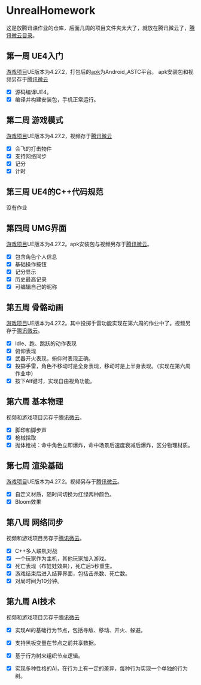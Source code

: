 # UnrealHomework

这是放腾讯课作业的仓库，后面几周的项目文件夹太大了，就放在腾讯微云了，[腾讯微云目录](https://share.weiyun.com/Lf1lw0Vz)。

## 第一周 UE4入门
[游戏项目](https://github.com/HarbinBear/UnrealHomework/tree/main/Week1/Project/CppProjectOnAndroid)UE版本为4.27.2，打包后的[apk](https://github.com/HarbinBear/UnrealHomework/blob/main/Week1/Android_ASTC/CppProjectOnAndroid-armv7.apk)为Android_ASTC平台。
apk安装包和视频另存于[腾讯微云](https://share.weiyun.com/EpKobQ9D)
- [x] 源码编译UE4。
- [x] 编译并构建安装包，手机正常运行。

## 第二周 游戏模式
[游戏项目](https://github.com/HarbinBear/UnrealHomework/tree/main/Week2/Netshoot)UE版本为4.27.2，视频存于[腾讯微云](https://share.weiyun.com/RwftTERJ)
- [x] 会飞的打击物件
- [x] 支持网络同步
- [x] 记分
- [x] 计时

## 第三周 UE4的C++代码规范
没有作业

## 第四周 UMG界面
[游戏项目](https://github.com/HarbinBear/UnrealHomework/tree/main/Week4/MobileTPS)UE版本为4.27.2。apk安装包与视频另存于[腾讯微云](https://share.weiyun.com/YvdgNKKn)。
- [x] 包含角色个人信息
- [x] 基础操作按钮
- [x] 记分显示
- [x] 历史最高记录
- [x] 可编辑自己的昵称

## 第五周 骨骼动画
[游戏项目](https://github.com/HarbinBear/UnrealHomework/tree/main/Week5/Shooter)UE版本为4.27.2。其中投掷手雷功能实现在第六周的作业中了。视频另存于[腾讯微云](https://share.weiyun.com/ZtZsiB1d)。
- [x] Idle、跑、跳跃的动作表现
- [x] 俯仰表现
- [x] 武器开火表现，俯仰时表现正确。
- [x] 投掷手雷，角色不移动时是全身表现，移动时是上半身表现。（实现在第六周作业中）
- [x] 按下Alt键时，实现自由视角功能。
 
## 第六周 基本物理
视频和游戏项目另存于[腾讯微云](https://share.weiyun.com/CmbU4HRY)。
- [x] 脚印和脚步声
- [x] 枪械拾取
- [x] 抛体枪械：命中角色立即爆炸，命中场景后速度衰减后爆炸，区分物理材质。

## 第七周 渲染基础
[游戏项目](https://github.com/HarbinBear/UnrealHomework/tree/main/Week7/Shooter)UE版本为4.27.2。视频另存于[腾讯微云](https://share.weiyun.com/ZpYYpOIb)。
- [x] 自定义材质，随时间切换为红绿两种颜色。
- [x] Bloom效果

## 第八周 网络同步
视频和游戏项目另存于[腾讯微云](https://share.weiyun.com/b3ue6fKq)。
- [x] C++多人联机对战
- [x] 一个玩家作为主机，其他玩家加入游戏。
- [x] 死亡表现（布娃娃效果），死亡后5秒重生。
- [x] 游戏结束后进入结算界面，包括击杀数、死亡数。
- [x] 对局时间为10分钟。

## 第九周 AI技术
视频和游戏项目另存于[腾讯微云](https://share.weiyun.com/sDiXaHAo)
- [x] 实现AI的基础行为节点，包括寻敌、移动、开火、躲避。
- [x] 支持黑板变量在节点之前共享数据。
- [x] 基于行为树来组织节点逻辑。
- [x] 实现多种性格的AI，在行为上有一定的差异，每种行为实现一个单独的行为树。


